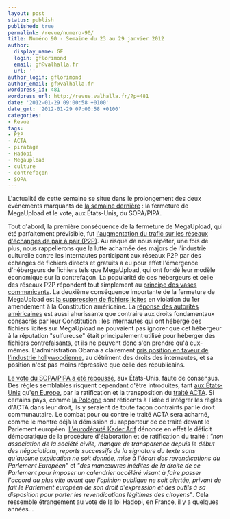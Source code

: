 ```yaml
---
layout: post
status: publish
published: true
permalink: /revue/numero-90/
title: Numéro 90 - Semaine du 23 au 29 janvier 2012
author:
  display_name: GF
  login: gflorimond
  email: gf@valhalla.fr
  url: ''
author_login: gflorimond
author_email: gf@valhalla.fr
wordpress_id: 481
wordpress_url: http://revue.valhalla.fr/?p=481
date: '2012-01-29 09:00:58 +0100'
date_gmt: '2012-01-29 07:00:58 +0100'
categories:
- Revue
tags:
- P2P
- ACTA
- piratage
- Hadopi
- Megaupload
- culture
- contrefaçon
- SOPA
---
```

<p>L'actualité de cette semaine se situe dans le prolongement des deux événements marquants de <a href="http://revue.valhalla.fr/numeros/89/">la semaine dernière</a> : la fermeture de MegaUpload et le vote, aux États-Unis, du SOPA/PIPA.</p>
<p>Tout d'abord, la première conséquence de la fermeture de MegaUpload, qui été parfaitement prévisible, fut <a href="http://www.numerama.com/magazine/21393-le-p2p-explose-apres-la-fermeture-de-megaupload.html">l'augmentation du trafic sur les réseaux d'échanges de pair à pair (P2P)</a>. Au risque de nous répéter, une fois de plus, nous rappellerons que la lutte acharnée des majors de l'industrie culturelle contre les internautes participant aux réseaux P2P par des échanges de fichiers directs et gratuits a eu pour effet l'émergence d'hébergeurs de fichiers tels que MegaUpload, qui ont fondé leur modèle économique sur la contrefaçon. La popularité de ces hébergeurs et celle des réseaux P2P répondent tout simplement au <a href="http://www.pcinpact.com/news/68530-fermeture-megaupload-consequences-trafic-france.htm">principe des vases communicants</a>. La deuxième conséquence importante de la fermeture de MegaUpload est <a href="http://www.numerama.com/magazine/21425-megaupload-une-plainte-pour-la-suppression-de-fichiers-legaux-pourrait-etre-deposee.html">la suppression de fichiers licites</a> en violation du 1er amendement à la Constitution américaine. La <a href="http://www.numerama.com/magazine/21379-megaupload-peu-d-espoir-pour-les-fichiers-legaux.html">réponse des autorités américaines</a> est aussi ahurissante que contraire aux droits fondamentaux consacrés par leur Constitution : les internautes qui ont hébergé des fichiers licites sur MegaUpload ne pouvaient pas ignorer que cet hébergeur à la réputation "sulfureuse" était principalement utilisé pour héberger des fichiers contrefaisants, et ils ne peuvent donc s'en prendre qu'à eux-mêmes. L'administration Obama a clairement <a href="http://www.numerama.com/magazine/21403-barack-obama-va-creer-une-unite-contre-le-piratage-et-la-contrefacon.html">pris position en faveur de l'industrie hollywoodienne</a>, au détriment des droits des internautes, et sa position n'est pas moins répressive que celle des républicains. </p>
<p><a href="http://www.pcinpact.com/news/68468-sopa-pipa-senateurs-vote-repousse.htm">Le vote du SOPA/PIPA a été repoussé</a>, aux États-Unis, faute de consensus. Des règles semblables risquent cependant d'être introduites, tant <a href="http://www.numerama.com/magazine/21377-l-acta-vise-par-des-petitions-en-europe-et-aux-eacutetats-unis-maj.html">aux États-Unis</a> qu'<a href="http://www.pcinpact.com/news/68561-france-traite-acta-parlement-europeen.htm">en Europe</a>, par la ratification et la transposition du <a href="http://www.laquadrature.net/fr/apr-s-sopa-et-pipa-aux-tats-unis-acta-arrive-au-parlement-europ-en">traité ACTA</a>. Si certains pays, comme <a href="http://www.numerama.com/magazine/21436-la-pologne-envisage-de-ne-pas-ratifier-l-acta.html">la Pologne</a> sont réticents à l'idée d'intégrer les règles d'ACTA dans leur droit, ils y seraient de toute façon contraints par le droit communautaire. Le combat pour ou contre le traité ACTA sera acharné, comme le montre déjà la démission du rapporteur de ce traité devant le Parlement européen. <a href="http://www.numerama.com/magazine/21424-acta-demissionnaire-kader-arif-denonce-une-mascarade.html">L'eurodéputé Kader Arif</a> dénonce en effet le déficit démocratique de la procédure d'élaboration et de ratification du traité : <i>"non association de la société civile, manque de transparence depuis le début des négociations, reports successifs de la signature du texte sans qu'aucune explication ne soit donnée, mise à l'écart des revendications du Parlement Européen"</i> et <i>"des manœuvres inédites de la droite de ce Parlement pour imposer un calendrier accéléré visant à faire passer l'accord au plus vite avant que l'opinion publique ne soit alertée, privant de fait le Parlement européen de son droit d'expression et des outils à sa disposition pour porter les revendications légitimes des citoyens"</i>. Cela ressemble étrangement au vote de la loi Hadopi, en France, il y a quelques années...</p>
